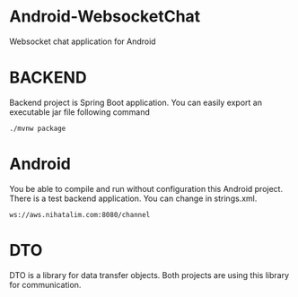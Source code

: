 # Android-WebsocketChat
Websocket chat application for Android

# BACKEND

Backend project is Spring Boot application. You can easily export an executable jar file following command

```
./mvnw package
```

# Android
You be able to compile and run without configuration this Android project. There is a test backend application. You can change in strings.xml.

```
ws://aws.nihatalim.com:8080/channel
```


# DTO
DTO is a library for data transfer objects. Both projects are using this library for communication.
